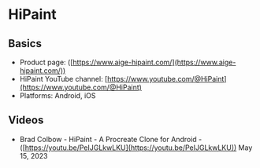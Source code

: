 # HiPaint

## Basics

* Product page: ([https://www.aige-hipaint.com/](https://www.aige-hipaint.com/))
* HiPaint YouTube channel: [https://www.youtube.com/@HiPaint](https://www.youtube.com/@HiPaint)
* Platforms: Android, iOS

## Videos

* Brad Colbow - HiPaint - A Procreate Clone for Android - ([https://youtu.be/PeIJGLkwLKU](https://youtu.be/PeIJGLkwLKU)) May 15, 2023
